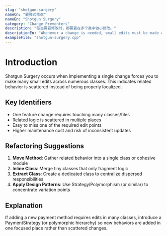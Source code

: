 ```yaml
---
slug: "shotgun-surgery"
nameCn: "霰弹式修改"
nameEn: "Shotgun Surgery"
category: "Change Preventers"
description: "每当需要修改时，都需要在多个类中做小修改。"
descriptionEn: "Whenever a change is needed, small edits must be made across many different classes."
exampleFile: "shotgun-surgery.cpp"
---
```


# Introduction

Shotgun Surgery occurs when implementing a single change forces you to make many small edits across numerous classes. This indicates related behavior is scattered instead of being properly localized.

## Key Identifiers

- One feature change requires touching many classes/files
- Related logic is scattered in multiple places
- Easy to miss one of the required edit points
- Higher maintenance cost and risk of inconsistent updates

## Refactoring Suggestions

1. **Move Method**: Gather related behavior into a single class or cohesive module
2. **Inline Class**: Merge tiny classes that only fragment logic
3. **Extract Class**: Create a dedicated class to centralize dispersed responsibilities
4. **Apply Design Patterns**: Use Strategy/Polymorphism (or similar) to concentrate variation points

## Explanation

If adding a new payment method requires edits in many classes, introduce a PaymentStrategy (or polymorphic hierarchy) so new behaviors are added in one focused place rather than scattered changes.